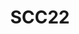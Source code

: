 ---
title: "SCC22"
description: "SCC22 in Dallas, US"
pubDate: "2022"
heroImage: "/SCC22.jpg"
blogPost: "scc22"
---